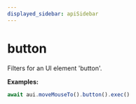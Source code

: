 ```yaml
---
displayed_sidebar: apiSidebar
---
```

# button

Filters for an UI element 'button'.

**Examples:** 
```typescript
await aui.moveMouseTo().button().exec()
```

